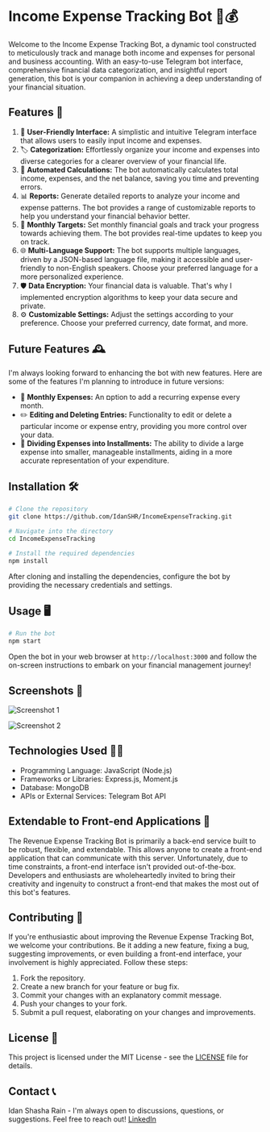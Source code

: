 # Income Expense Tracking Bot 🤖💰

Welcome to the Income Expense Tracking Bot, a dynamic tool constructed to meticulously track and manage both income and expenses for personal and business accounting. With an easy-to-use Telegram bot interface, comprehensive financial data categorization, and insightful report generation, this bot is your companion in achieving a deep understanding of your financial situation.

## Features 🚀

1. 📌 **User-Friendly Interface:** A simplistic and intuitive Telegram interface that allows users to easily input income and expenses.
2. 🏷️ **Categorization:** Effortlessly organize your income and expenses into diverse categories for a clearer overview of your financial life.
3. 🧮 **Automated Calculations:** The bot automatically calculates total income, expenses, and the net balance, saving you time and preventing errors.
4. 📊 **Reports:** Generate detailed reports to analyze your income and expense patterns. The bot provides a range of customizable reports to help you understand your financial behavior better.
5. 🎯 **Monthly Targets:** Set monthly financial goals and track your progress towards achieving them. The bot provides real-time updates to keep you on track.
6. 🌐 **Multi-Language Support:** The bot supports multiple languages, driven by a JSON-based language file, making it accessible and user-friendly to non-English speakers. Choose your preferred language for a more personalized experience.
7. 🛡️ **Data Encryption:** Your financial data is valuable. That's why I implemented encryption algorithms to keep your data secure and private.
8. ⚙️ **Customizable Settings:** Adjust the settings according to your preference. Choose your preferred currency, date format, and more.

## Future Features 🕰️

I'm always looking forward to enhancing the bot with new features. Here are some of the features I'm planning to introduce in future versions:

-   📆 **Monthly Expenses:** An םption to add a recurring expense every month.
-   ✏️ **Editing and Deleting Entries:** Functionality to edit or delete a particular income or expense entry, providing you more control over your data.
-   💸 **Dividing Expenses into Installments:** The ability to divide a large expense into smaller, manageable installments, aiding in a more accurate representation of your expenditure.

## Installation 🛠️

```bash
# Clone the repository
git clone https://github.com/IdanSHR/IncomeExpenseTracking.git

# Navigate into the directory
cd IncomeExpenseTracking

# Install the required dependencies
npm install
```

After cloning and installing the dependencies, configure the bot by providing the necessary credentials and settings.

## Usage 🖥️

```bash
# Run the bot
npm start
```

Open the bot in your web browser at `http://localhost:3000` and follow the on-screen instructions to embark on your financial management journey!

## Screenshots 📸

![Screenshot 1](https://chat.openai.com/c/screenshots/screenshot1.png)

![Screenshot 2](https://chat.openai.com/c/screenshots/screenshot2.png)

## Technologies Used 👨‍💻

-   Programming Language: JavaScript (Node.js)
-   Frameworks or Libraries: Express.js, Moment.js
-   Database: MongoDB
-   APIs or External Services: Telegram Bot API

## Extendable to Front-end Applications 🔄

The Revenue Expense Tracking Bot is primarily a back-end service built to be robust, flexible, and extendable. This allows anyone to create a front-end application that can communicate with this server. Unfortunately, due to time constraints, a front-end interface isn't provided out-of-the-box. Developers and enthusiasts are wholeheartedly invited to bring their creativity and ingenuity to construct a front-end that makes the most out of this bot's features.

## Contributing 🤝

If you're enthusiastic about improving the Revenue Expense Tracking Bot, we welcome your contributions. Be it adding a new feature, fixing a bug, suggesting improvements, or even building a front-end interface, your involvement is highly appreciated. Follow these steps:

1.  Fork the repository.
2.  Create a new branch for your feature or bug fix.
3.  Commit your changes with an explanatory commit message.
4.  Push your changes to your fork.
5.  Submit a pull request, elaborating on your changes and improvements.

## License 📜

This project is licensed under the MIT License - see the [LICENSE](LICENSE.txt) file for details.

## Contact 📞

Idan Shasha Rain - I'm always open to discussions, questions, or suggestions. Feel free to reach out!
[LinkedIn](https://www.linkedin.com/in/idanshasha/)
